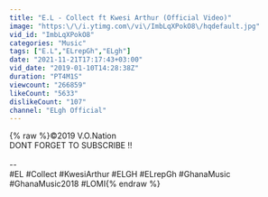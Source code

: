 ```yaml
---
title: "E.L - Collect ft Kwesi Arthur (Official Video)"
image: "https:\/\/i.ytimg.com\/vi\/ImbLqXPokO8\/hqdefault.jpg"
vid_id: "ImbLqXPokO8"
categories: "Music"
tags: ["E.L","ELrepGh","ELgh"]
date: "2021-11-21T17:17:43+03:00"
vid_date: "2019-01-10T14:28:38Z"
duration: "PT4M1S"
viewcount: "266859"
likeCount: "5633"
dislikeCount: "107"
channel: "ELgh Official"
---
```

{% raw %}©2019 V.O.Nation<br />DONT FORGET TO SUBSCRIBE !!<br /><br />--<br />#EL #Collect #KwesiArthur #ELGH #ELrepGh #GhanaMusic #GhanaMusic2018 #LOMI{% endraw %}
